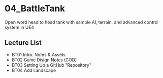 # 04_BattleTank
Open word head to head tank with sample AI, terrain, and advanced control system in UE4
## Lecture List
* BT01 Intro. Notes & Assets
* BT02 Game Disign Notes (GOD)
* BT03 Setting Up a GitHub "Repository"
* BT04 Add Landscape


